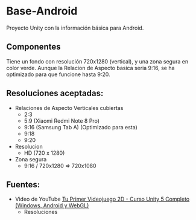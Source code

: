 # Base-Android
Proyecto Unity con la información básica para Android.

## Componentes
Tiene un fondo con resolución 720x1280 (vertical), y una zona segura en color verde. Aunque la Relacion de Aspecto basica seria 9:16, se ha optimizado para que funcione hasta 9:20.

## Resoluciones aceptadas:
- Relaciones de Aspecto Verticales cubiertas
	- 2:3
	- 5:9 (Xiaomi Redmi Note 8 Pro)
	- 9:16 (Samsung Tab A) (Optimizado para esta)
	- 9:18
	- 9:20
- Resolucion
	- HD (720 x 1280)
- Zona segura
	- 9:16 / 720x1280 => 720x1080
	

## Fuentes:
- Video de YouTube [Tu Primer Videojuego 2D - Curso Unity 5 Completo (Windows, Android y WebGL)](https://www.youtube.com/watch?v=sT5sBkkmuaQ)
	- Resoluciones